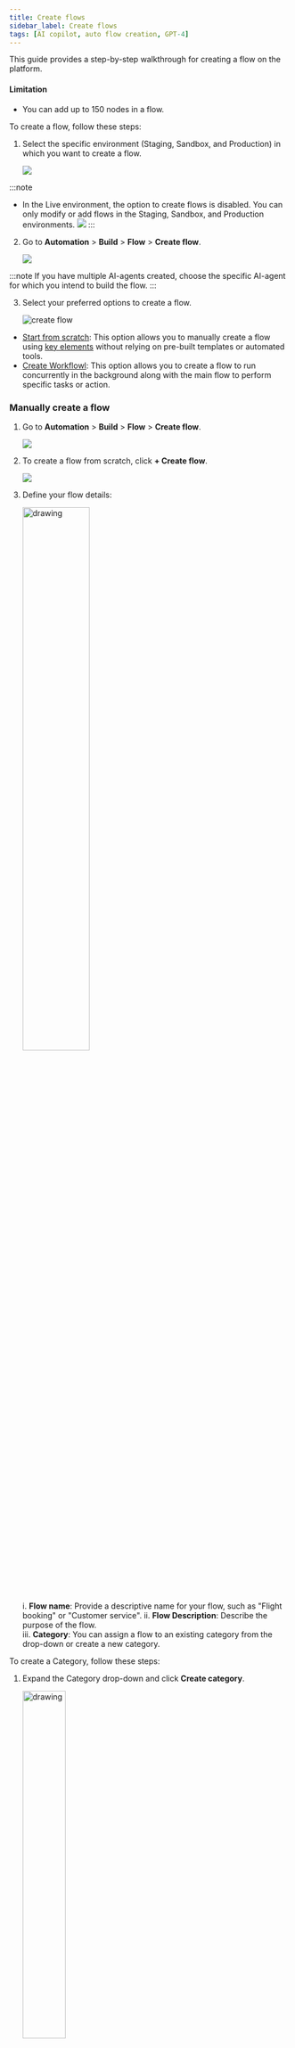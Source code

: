 ```yaml
---
title: Create flows
sidebar_label: Create flows
tags: [AI copilot, auto flow creation, GPT-4] 
---
```


This guide provides a step-by-step walkthrough for creating a flow on the platform.

#### Limitation 

* You can add up to 150 nodes in a flow.

To create a flow, follow these steps:

1. Select the specific environment (Staging, Sandbox, and Production) in which you want to create a flow. 

      ![](https://imgur.com/2XaGItC.png)

:::note
* In the Live environment, the option to create flows is disabled. You can only modify or add flows in the Staging, Sandbox, and Production environments.
![](https://imgur.com/b5oBsqW.png)
:::
      
2. Go to **Automation** > **Build** > **Flow** > **Create flow**.

    ![](https://imgur.com/fK5pmO5.png)
    
:::note
If you have multiple AI-agents created, choose the specific AI-agent for which you intend to build the flow.
:::
    
3. Select your preferred options to create a flow.

   ![create flow](https://cdn.yellowmessenger.com/assets/yellow-docs/createfloe.png)   
    
 * [Start from scratch](#manually-create-a-flow): This option allows you to manually create a flow using [key elements](https://docs.yellow.ai/docs/platform_concepts/studio/build/Flows/flows-overview#key-elements-to-build-a-flow) without relying on pre-built templates or automated tools.
 * [Create Workflowl](#create-a-workflow): This option allows you to create a flow to run concurrently in the background along with the main flow to perform specific tasks or action.

### Manually create a flow

1. Go to **Automation** > **Build** > **Flow** > **Create flow**.

    ![](https://imgur.com/fK5pmO5.png)

2. To create a flow from scratch, click **+ Create flow**.

   ![](https://i.imgur.com/gT5aZAZ.png)

3. Define your flow details:

   <img src="https://i.imgur.com/nRCDd2B.png" alt="drawing" width="50%"/>

   i. **Flow name**: Provide a descriptive name for your flow, such as "Flight booking" or "Customer service".
   ii. **Flow Description**: Describe the purpose of the flow.<br/>
   iii. **Category**: You can assign a flow to an existing category from the drop-down or create a new category.

To create a Category, follow these steps:

1. Expand the Category drop-down and click **Create category**.

   <img src="https://i.imgur.com/p4PZv7Q.png" alt="drawing" width="40%"/>
   
2. Enter the **Name** of the category and click **Create** to create a new category.

    <img src="https://i.imgur.com/3gHRb8G.png" alt="drawing" width="40%"/>

4. Add [nodes](https://docs.yellow.ai/docs/platform_concepts/studio/build/nodes) and build the flow according to your use-case.

   ![image](https://imgur.com/EIt0gea.gif)

* For the flow to work, you need to trigger it. Click [here](https://docs.yellow.ai/docs/platform_concepts/studio/build/Flows/configureflow) for the detailed steps.

### Create a Workflow

Workflows are background processes that are built using only [Action](https://docs.yellow.ai/docs/platform_concepts/studio/build/nodes/action-nodes-overview/action-nodes) or [Logic](https://docs.yellow.ai/docs/platform_concepts/studio/build/nodes/logic-nodes) nodes and operate along with the conversational flow. Workflows enhance the AI-agent's capabilities by performing various tasks such as calling functions, executing APIs, and database operations. This configuration allows you to create workflows that can be linked to categories and invoked as needed within a conversation. 

For example, an action node called [Sync DB](https://docs.yellow.ai/docs/platform_concepts/studio/build/nodes/action-nodes-overview/sync-database) operates in the background, synchronizing data with an external database while the AI-agent executes the rest of the flow.

To create a Workflow, follow these steps:

1. Go to **Automation** > **Build** > **Create flow** > **+ Create Workflow**.

   <img src="https://cdn.yellowmessenger.com/assets/yellow-docs/workflow.png" alt="drawing" width="100%"/>

3. Enter the following fields:

   <img src="https://cdn.yellowmessenger.com/assets/yellow-docs/createworkflow.png" alt="drawing" width="40%"/>

   i. **Workflow name**: Provide a descriptive name for your Workflow.<br/>
   ii. **Workflow Description**: Describe the purpose or functionality of the Workflow.<br/>
   iii. **Category**: You can assign the Workflow to an existing category or create a new one.

To create a new category for a Workflow, follow these steps:

1. Expand the **Category** drop-down and click **Create category**.

   <img src="https://cdn.yellowmessenger.com/assets/yellow-docs/createworkflowcategory.png" alt="drawing" width="40%"/>
   
2. Enter the **Name** of the category and click **Create** to create a new category.

    <img src="https://imgur.com/VJgYkot.png" alt="drawing" width="40%"/>

* This will create a Workflow.

**Use case**

When a user wants to book a test drive, a Workflow is triggered within the conversation flow to handle the booking logic in the background.

Once the user provides the necessary details such as name, contact number, car model, preferred date, and location, the workflow is called to generate a booking ID using a function or logic node.

The booking ID is then stored in an output variable (for example, {{{booking_id}}}) and displayed to the user in a confirmation message, such as:

> Your test drive has been successfully booked. Your booking ID is: `{{{booking_id}}}`.

This approach allows backend operations like ID generation or data processing to happen in the background using Workflows.

Refer to the following video to see how the Workflow works in the conversational flow:

<video width="600" controls>
  <source src="/files/skill in a flow.mp4" type="video/mp4"/>
</video>
